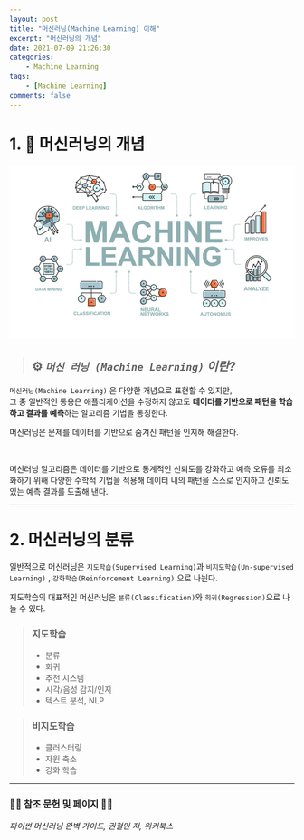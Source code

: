 ```yaml
---
layout: post
title: "머신러닝(Machine Learning) 이해"
excerpt: "머신러닝의 개념"
date: 2021-07-09 21:26:30
categories:
    - Machine Learning
tags:
    - [Machine Learning]
comments: false
---
```



# 1. 📙 머신러닝의 개념


![ML](/assets/img/ml.jpg)
> ## ⚙ *`머신 러닝 (Machine Learning)` 이란?* 


`머신러닝(Machine Learning)` 은 다양한 개념으로 표현할 수 있지만, <br>
그 중 일반적인 통용은 애플리케이션을 수정하지 않고도 **데이터를 기반으로 패턴을 학습하고 결과를 예측**하는 알고리즘 기법을 통칭한다.

머신러닝은 문제를 데이터를 기반으로 숨겨진 패턴을 인지해 해결한다.

<br>

머신러닝 알고리즘은 데이터를 기반으로 통계적인 신뢰도를 강화하고 예측 오류를 최소화하기 위해 다양한 수학적 기법을 적용해 데이터 내의 패턴을 스스로 인지하고 신뢰도 있는 예측 결과를 도출해 낸다.

---

# 2. 머신러닝의 분류

일반적으로 머신러닝은 `지도학습(Supervised Learning)`과 `비지도학습(Un-supervised Learning)` , `강화학습(Reinforcement Learning)` 으로 나뉜다.

지도학습의 대표적인 머신러닝은 `분류(Classification)`와 `회귀(Regression)`으로 나눌 수 있다.


>### 지도학습
>* 분류
>* 회귀
>* 추천 시스템
>* 시각/음성 감지/인지
>* 텍스트 분석, NLP

>### 비지도학습
>* 클러스터링
>* 자원 축소
>* 강화 학습

---


### 🙇‍♂️ 참조 문헌 및 페이지 🙇‍♂️

*파이썬 머신러닝 완벽 가이드, 권철민 저, 위키북스*
